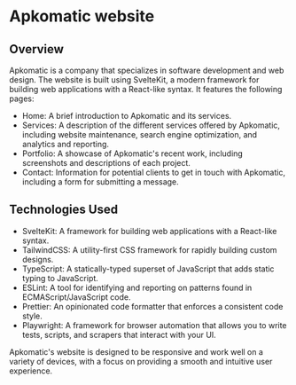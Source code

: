 # Apkomatic website

## Overview

Apkomatic is a company that specializes in software development and web design. The website is built using SvelteKit, a modern framework for building web applications with a React-like syntax. It features the following pages:

- Home: A brief introduction to Apkomatic and its services.
- Services: A description of the different services offered by Apkomatic, including website maintenance, search engine optimization, and analytics and reporting.
- Portfolio: A showcase of Apkomatic's recent work, including screenshots and descriptions of each project.
- Contact: Information for potential clients to get in touch with Apkomatic, including a form for submitting a message.

## Technologies Used

- SvelteKit: A framework for building web applications with a React-like syntax.
- TailwindCSS: A utility-first CSS framework for rapidly building custom designs.
- TypeScript: A statically-typed superset of JavaScript that adds static typing to JavaScript.
- ESLint: A tool for identifying and reporting on patterns found in ECMAScript/JavaScript code.
- Prettier: An opinionated code formatter that enforces a consistent code style.
- Playwright: A framework for browser automation that allows you to write tests, scripts, and scrapers that interact with your UI.

Apkomatic's website is designed to be responsive and work well on a variety of devices, with a focus on providing a smooth and intuitive user experience.

